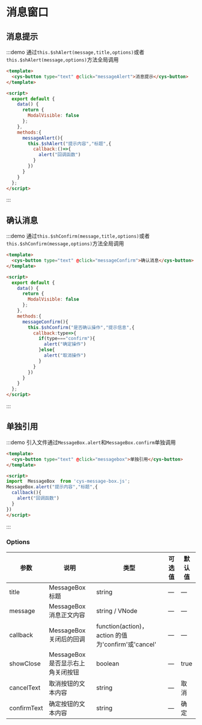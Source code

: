 <script>
  import  MessageBox  from '../../src/components/cys-message-box/cys-message-box.js';
  export default {
    data() {
      return {
        ModalVisible: false
      };
    },
    methods:{
      messageAlert(){
        this.$shAlert("提示内容","标题",{
          callback(){
            alert("回调函数")
          }
        })
      },
      messageConfirm(){
         this.$shConfirm("是否确认操作","提示信息",{
          callback(type){
            if(type==="confirm"){
              alert("确定操作")
            }else{
              alert("取消操作")
            }
          }
        })
      },
      messagebox(){
          MessageBox.alert("提示内容","标题",{
            callback(){
              alert("回调函数")
            }
          })
      }
    }
  };
</script>

# 消息窗口

## 消息提示

:::demo 通过`this.$shAlert(message,title,options)`或者`this.$shAlert(message,options)`方法全局调用

```html
<template>
  <cys-button type="text" @click="messageAlert">消息提示</cys-button>
</template>

<script>
  export default {
    data() {
      return {
        ModalVisible: false
      };
    },
    methods:{
      messageAlert(){
        this.$shAlert("提示内容","标题",{
          callback:()=>{
            alert("回调函数")
          }
        })
      }
    }
  };
</script>
```

:::

## 确认消息

:::demo 通过`this.$shConfirm(message,title,options)`或者`this.$shConfirm(message,options)`方法全局调用

```html
<template>
  <cys-button type="text" @click="messageConfirm">确认消息</cys-button>
</template>

<script>
  export default {
    data() {
      return {
        ModalVisible: false
      };
    },
    methods:{
      messageConfirm(){
        this.$shConfirm("是否确认操作","提示信息",{
          callback:type=>{
            if(type==="confirm"){
              alert("确定操作")
            }else{
              alert("取消操作")
            }
          }
        })
      }
    }
  };
</script>
```

:::

## 单独引用

:::demo 引入文件通过`MessageBox.alert`和`MessageBox.confirm`单独调用

```html
<template>
  <cys-button type="text" @click="messagebox">单独引用</cys-button>
</template>

<script>
import  MessageBox  from 'cys-message-box.js';
MessageBox.alert("提示内容","标题",{
  callback(){
    alert("回调函数")
  }
})
</script>
```

:::

### Options

| 参数        | 说明                              | 类型                                               | 可选值 | 默认值 |
| ----------- | --------------------------------- | -------------------------------------------------- | ------ | ------ |
| title       | MessageBox 标题                   | string                                             | —      | —      |
| message     | MessageBox 消息正文内容           | string / VNode                                     | —      | —      |
| callback    | MessageBox 关闭后的回调           | function(action)，action 的值为'confirm'或'cancel' | —      | —      |
| showClose   | MessageBox 是否显示右上角关闭按钮 | boolean                                            | —      | true   |
| cancelText  | 取消按钮的文本内容                | string                                             | —      | 取消   |
| confirmText | 确定按钮的文本内容                | string                                             | —      | 确定   |
